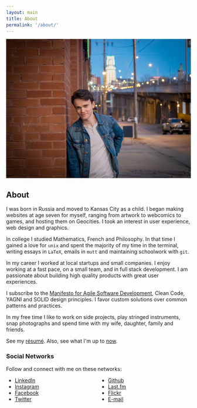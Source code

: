 ```yaml
---
layout: main
title: About
permalink: '/about/'
---
```


<img src="/assets/img/serge-nevsky-late-night.jpg" alt="Serge Nevsky in Kansas City" class="pure-img">

## About

I was born in Russia and moved to Kansas City as a child. I began
making websites at age seven for myself, ranging from artwork to 
webcomics to games, and hosting them on Geocities. I took an interest in
user experience, web design and graphics.

In college I studied Mathematics, French and Philosophy. 
In that time I gained a love for `unix` and spent the
majority of my time in the terminal, writing essays in `LaTeX`, emails
in `mutt` and maintaining schoolwork with `git`.

In my career I worked at local startups and small companies. I enjoy 
working at a fast pace, on a small team, and in full stack development. 
I am passionate about building high quality products with great user
experiences.

I subscribe to the [Manifesto for Agile Software
Development](http://agilemanifesto.org/), Clean Code, YAGNI and SOLID
design principles. I favor custom solutions over common patterns and 
practices.

In my free time I like to work on side projects, play stringed
instruments, snap photographs and spend time with my
wife, daughter, family and friends.

See my [résumé](http://snevsky.com/assets/file/SergeNevskyResume.pdf). 
Also, see what I'm up to [now](/now/).

### Social Networks

Follow and connect with me on these networks:

<ul style="column-count: 2; column-gap: 2em;">
  <li><a href="http://linkedin.snevsky.com">LinkedIn</a></li>
  <li><a href="http://instagram.snevsky.com">Instagram</a></li>
  <li><a href="http://facebook.snevsky.com">Facebook</a></li>
  <li><a href="http://twitter.snevsky.com">Twitter</a></li>
  <li><a href="http://github.snevsky.com">Github</a></li>
  <li><a href="http://lastfm.snevsky.com">Last.fm</a></li>
  <li><a href="http://flickr.snevsky.com">Flickr</a></li>
  <li><a href="mailto:serge@snevsky.com">E-mail</a></li>
</ul>
